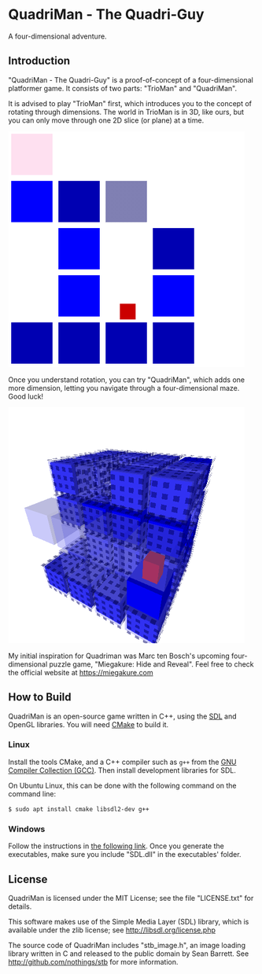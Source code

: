 QuadriMan - The Quadri-Guy
==========================

A four-dimensional adventure.

## Introduction

"QuadriMan - The Quadri-Guy" is a proof-of-concept of a four-dimensional platformer game. It consists of two parts: "TrioMan" and "QuadriMan".

It is advised to play "TrioMan" first, which introduces you to the concept of rotating through dimensions. The world in TrioMan is in 3D, like ours, but you can only move through one 2D slice (or plane) at a time.

![TrioMan Animation](./doc/trioman_anim.gif)

Once you understand rotation, you can try "QuadriMan", which adds one more dimension, letting you navigate through a four-dimensional maze. Good luck!

![QuadriMan Animation](./doc/quadriman_anim.gif)

My initial inspiration for Quadriman was Marc ten Bosch's upcoming four-dimensional puzzle game, "Miegakure: Hide and Reveal". Feel free to check the official website at https://miegakure.com

## How to Build

QuadriMan is an open-source game written in C++, using the [SDL](http://libsdl.org) and OpenGL libraries. You will need [CMake](https://cmake.org) to build it.

### Linux
Install the tools CMake, and a C++ compiler such as `g++` from the [GNU Compiler Collection (GCC)](http://www.gnu.org/software/gcc/). Then install development libraries for SDL.

On Ubuntu Linux, this can be done with the following command on the command line:
```
$ sudo apt install cmake libsdl2-dev g++
```

### Windows
Follow the instructions in [the following link](https://stackoverflow.com/a/44347594). Once you generate the executables, make sure you include "SDL.dll" in the executables' folder.

## License
QuadriMan is licensed under the MIT License; see the file "LICENSE.txt" for details.

This software makes use of the Simple Media Layer (SDL) library, which is available under the zlib license; see http://libsdl.org/license.php

The source code of QuadriMan includes "stb_image.h", an image loading library written in C and released to the public domain by Sean Barrett. See http://github.com/nothings/stb for more information.

